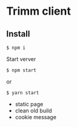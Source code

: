 # Trimm client

## Install

```
$ npm i
```

Start verver

```
$ npm start
```

or

```
$ yarn start
```

- static page
- clean old build
- cookie message